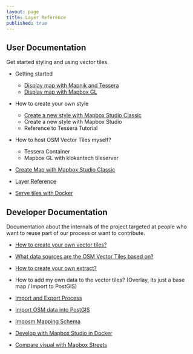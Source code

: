 ```yaml
---
layout: page
title: Layer Reference
published: true
---
```


## User Documentation

Get started styling and using vector tiles.

- Getting started
  - [Display map with Mapnik and Tessera](/docs/get-started.html)
  - [Display map with Mapbox GL](/docs/display-map-with-mapbox-gl.html)
- How to create your own style
  - [Create a new style with Mapbox Studio Classic](/docs/create-map-with-mapbox-studio-classic.html)
  - Create a new style with Mapbox Studio
  - Reference to Tessera Tutorial
- How to host OSM Vector Tiles myself?
  - Tessera Container
  - Mapbox GL with klokantech tileserver

- [Create Map with Mapbox Studio Classic](/docs/create-map.html)
- [Layer Reference](/docs/layer-reference.html)
- [Serve tiles with Docker](/docs/tileserver-kitematic.html)

## Developer Documentation

Documentation about the internals of the project targeted at people
who want to reuse part of our process or want to contribute.

- [How to create your own vector tiles?](/docs/own-vector-tiles.html)
- [What data sources are the OSM Vector Tiles based on?](/docs/data-sources.html)
- [How to create your own extract?](/docs/extracts.html)
- How to add my own data to the vector tiles? (Overlay, its just a base map / Import to PostGIS)

- [Import and Export Process](/docs/docker-based-process.html)
- [Import OSM data into PostGIS](/docs/import.html)
- [Imposm Mapping Schema](/docs/imposm-schema.html)
- [Develop with Mapbox Studio in Docker](/docs/mapbox-studio-in-docker.html)
- [Compare visual with Mapbox Streets](/docs/compare-visual.html)
